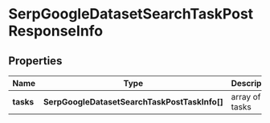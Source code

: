 # SerpGoogleDatasetSearchTaskPostResponseInfo

## Properties

| Name | Type | Description | Notes |
|------------ | ------------- | ------------- | -------------|
**tasks** | **SerpGoogleDatasetSearchTaskPostTaskInfo[]** | array of tasks |[optional]|